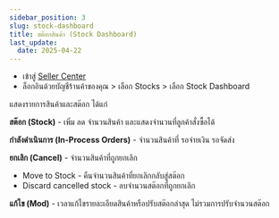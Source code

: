 ```yaml
---
sidebar_position: 3
slug: stock-dashboard
title: สต๊อกสินค้า (Stock Dashboard)
last_update:
  date: 2025-04-22
---
```


- เข้าสู่ [Seller Center](https://office.panich.co)
- ล็อกอินด้วยบัญชีร้านค้าของคุณ > เลือก Stocks > เลือก Stock Dashboard

แสดงรายการสินค้าและสต๊อก ได้แก่

**สต๊อก (Stock)** - เพิ่ม ลด จำนวนสินค้า และแสดงจำนวนที่ลูกค้าสั่งซื้อได้

**กำลังดำเนินการ (In-Process Orders)** - จำนวนสินค้าที่ รอจ่ายเงิน รอจัดส่ง 

**ยกเลิก (Cancel)** - จำนวนสินค้าที่ถูกยกเลิก 
- Move to Stock - คืนจำนวนสินค้าที่ยกเลิกกลับสู่สต๊อก
- Discard cancelled stock - ลบจำนวนสต๊อกที่ถูกยกเลิก

**แก้ไข (Mod)** - เวลาแก้ไขรายละเอียดสินค้าหรือปรับสต๊อกล่าสุด ไม่รวมการปรับจำนวนสต๊อก